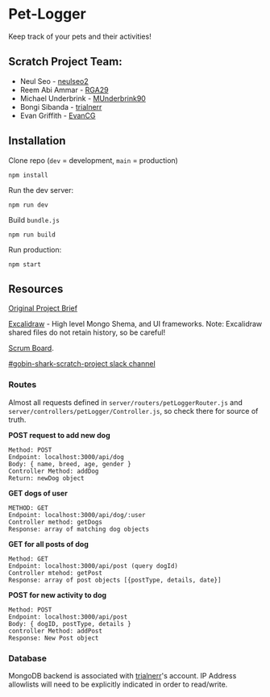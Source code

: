 # Pet-Logger
Keep track of your pets and their activities!

## Scratch Project Team:
- Neul Seo - [neulseo2](https://github.com/neulseo2)
- Reem Abi Ammar - [RGA29](https://github.com/RGA29)
- Michael Underbrink - [MUnderbrink90](https://github.com/MUnderbrink90)
- Bongi Sibanda - [trialnerr](https://github.com/trialnerr)
- Evan Griffith - [EvanCG](https://github.com/EvanCG)

## Installation

Clone repo (`dev` = development, `main` = production)

```
npm install
```

Run the dev server:
```
npm run dev
```
Build `bundle.js`
```
npm run build
```

Run production:
```
npm start
```

## Resources

[Original Project Brief](https://docs.google.com/document/d/1FRxqzQAyEkf6vKRIRw1K4uQE90Ns0TCO/edit)

[Excalidraw](https://excalidraw.com/#room=cfdad5ee56f4643e116a,x7qBxZRVR2t59n9GJfMYBQ) - High level Mongo Shema, and UI frameworks. Note: Excalidraw shared files do not retain history, so be careful!

[Scrum Board](https://team-omydjgcen49r.atlassian.net/jira/software/projects/GGS/boards/1).

[#gobin-shark-scratch-project slack channel](https://codesmithecri46.slack.com/archives/C06N9RH4L87)

### Routes

Almost all requests defined in `server/routers/petLoggerRouter.js` and `server/controllers/petLogger/Controller.js`, so check there for source of truth.

**POST request to add new dog**
```
Method: POST
Endpoint: localhost:3000/api/dog
Body: { name, breed, age, gender }
Controller Method: addDog
Return: newDog object
```

**GET dogs of user**
```
METHOD: GET
Endpoint: localhost:3000/api/dog/:user
Controller method: getDogs
Response: array of matching dog objects
```

**GET for all posts of dog**
```
Method: GET
Endpoint: localhost:3000/api/post (query dogId)
Controller mtehod: getPost
Response: array of post objects [{postType, details, date}]
```

**POST for new activity to dog**
```
Method: POST
Endpoint: localhost:3000/api/post
Body: { dogID, postType, details } 
controller Method: addPost
Response: New Post object
```

### Database

MongoDB backend is associated with [trialnerr](https://github.com/trialnerr)'s account. IP Address allowlists will need to be explicitly indicated in order to read/write.